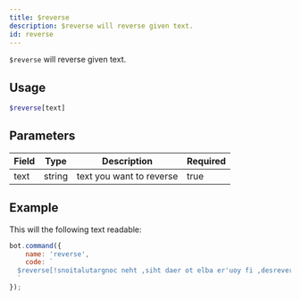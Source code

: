 ```yaml
---
title: $reverse
description: $reverse will reverse given text.
id: reverse
---
```


`$reverse` will reverse given text.

## Usage

```php
$reverse[text]
```

## Parameters

| Field | Type   | Description              | Required |
|-------|--------|--------------------------|----------|
| text  | string | text you want to reverse | true     |

## Example

This will the following text readable:

```javascript
bot.command({
    name: 'reverse',
    code: `
  $reverse[!snoitalutargnoc neht ,siht daer ot elba er'uoy fi ,desrever si txet sihT]
  `
});
```